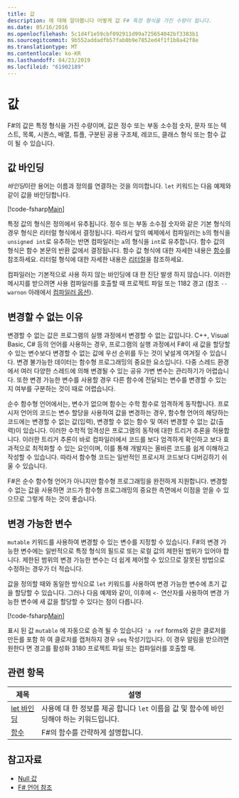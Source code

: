 ```yaml
---
title: 값
description: 에 대해 알아봅니다 어떻게 값 F# 특정 형식을 가진 수량이 됩니다.
ms.date: 05/16/2016
ms.openlocfilehash: 5c1d4f1e59cbf092911d99a725654042bf3383b1
ms.sourcegitcommit: 9b552addadfb57fab0b9e7852ed4f1f1b8a42f8e
ms.translationtype: MT
ms.contentlocale: ko-KR
ms.lasthandoff: 04/23/2019
ms.locfileid: "61902189"
---
```

# <a name="values"></a>값

F#의 값은 특정 형식을 가진 수량이며, 값은 정수 또는 부동 소수점 숫자, 문자 또는 텍스트, 목록, 시퀀스, 배열, 튜플, 구분된 공용 구조체, 레코드, 클래스 형식 또는 함수 값이 될 수 있습니다.

## <a name="binding-a-value"></a>값 바인딩

*바인딩*이란 용어는 이름과 정의를 연결하는 것을 의미합니다. `let` 키워드는 다음 예제와 같이 값을 바인딩합니다.

[!code-fsharp[Main](../../../../samples/snippets/fsharp/lang-ref-1/snippet601.fs)]

특정 값의 형식은 정의에서 유추됩니다. 정수 또는 부동 소수점 숫자와 같은 기본 형식의 경우 형식은 리터럴 형식에서 결정됩니다. 따라서 앞의 예제에서 컴파일러는 `b`의 형식을 `unsigned int`로 유추하는 반면 컴파일러는 `a`의 형식을 `int`로 유추합니다. 함수 값의 형식은 함수 본문의 반환 값에서 결정됩니다. 함수 값 형식에 대한 자세한 내용은 [함수](../functions/index.md)를 참조하세요. 리터럴 형식에 대한 자세한 내용은 [리터럴](../literals.md)을 참조하세요.

컴파일러는 기본적으로 사용 하지 않는 바인딩에 대 한 진단 발생 하지 않습니다. 이러한 메시지를 받으려면 사용 컴파일러를 호출할 때 프로젝트 파일 또는 1182 경고 (참조 `--warnon` 아래에서 [컴파일러 옵션](../compiler-options.md)).

## <a name="why-immutable"></a>변경할 수 없는 이유

변경할 수 없는 값은 프로그램의 실행 과정에서 변경할 수 없는 값입니다. C++, Visual Basic, C# 등의 언어를 사용하는 경우, 프로그램의 실행 과정에서 F#이 새 값을 할당할 수 있는 변수보다 변경할 수 없는 값에 우선 순위를 두는 것이 낯설게 여겨질 수 있습니다. 변경 불가능한 데이터는 함수형 프로그래밍의 중요한 요소입니다. 다중 스레드 환경에서 여러 다양한 스레드에 의해 변경될 수 있는 공유 가변 변수는 관리하기가 어렵습니다. 또한 변경 가능한 변수를 사용할 경우 다른 함수에 전달되는 변수를 변경할 수 있는지 여부를 구분하는 것이 때로 어렵습니다.

순수 함수형 언어에서는, 변수가 없으며 함수는 수학 함수로 엄격하게 동작합니다. 프로시저 언어의 코드는 변수 할당을 사용하여 값을 변경하는 경우, 함수형 언어의 해당하는 코드에는 변경할 수 없는 값(입력), 변경할 수 없는 함수 및 여러 변경할 수 없는 값(출력)이 있습니다. 이러한 수학적 엄격성은 프로그램의 동작에 대한 트리거 추론을 허용합니다. 이러한 트리거 추론이 바로 컴파일러에서 코드를 보다 엄격하게 확인하고 보다 효과적으로 최적화할 수 있는 요인이며, 이를 통해 개발자는 올바른 코드를 쉽게 이해하고 작성할 수 있습니다. 따라서 함수형 코드는 일반적인 프로시저 코드보다 디버깅하기 쉬울 수 있습니다.

F#은 순수 함수형 언어가 아니지만 함수형 프로그래밍을 완전하게 지원합니다. 변경할 수 없는 값을 사용하면 코드가 함수형 프로그래밍의 중요한 측면에서 이점을 얻을 수 있으므로 그렇게 하는 것이 좋습니다.

## <a name="mutable-variables"></a>변경 가능한 변수

`mutable` 키워드를 사용하여 변경할 수 있는 변수를 지정할 수 있습니다. F#의 변경 가능한 변수에는 일반적으로 특정 형식의 필드로 또는 로컬 값의 제한된 범위가 있어야 합니다. 제한된 범위의 변경 가능한 변수는 더 쉽게 제어할 수 있으므로 잘못된 방법으로 수정하는 경우가 더 적습니다.

값을 정의할 때와 동일한 방식으로 `let` 키워드를 사용하여 변경 가능한 변수에 초기 값을 할당할 수 있습니다. 그러나 다음 예제와 같이, 이후에 `<-` 연산자를 사용하여 변경 가능한 변수에 새 값을 할당할 수 있다는 점이 다릅니다.

[!code-fsharp[Main](../../../../samples/snippets/fsharp/lang-ref-1/snippet602.fs)]

표시 된 값 `mutable` 에 자동으로 승격 될 수 있습니다 `'a ref` forms와 같은 클로저를 만든를 포함 하 여 클로저를 캡처하지 경우 `seq` 작성기입니다. 이 경우 알림을 받으려면 원한다 면 경고를 활성화 3180 프로젝트 파일 또는 컴파일러를 호출할 때.

## <a name="related-topics"></a>관련 항목

|제목|설명|
|-----|-----------|
|[let 바인딩](../functions/let-bindings.md)|사용에 대 한 정보를 제공 합니다 `let` 이름을 값 및 함수에 바인딩해야 하는 키워드입니다.|
|[함수](../functions/index.md)|F#의 함수를 간략하게 설명합니다.|

## <a name="see-also"></a>참고자료

- [Null 값](null-Values.md)
- [F# 언어 참조](../index.md)